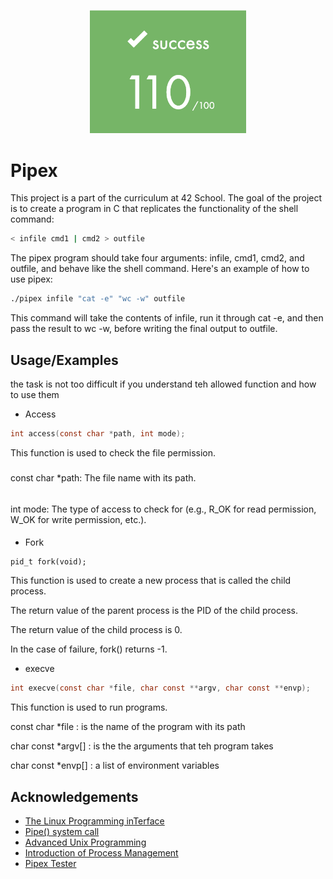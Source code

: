 

</p>
<p align="center">
<img src="https://github.com/Elhazin/PNG/blob/main/Screen%20Shot%202023-04-30%20at%207.34.48%20PM.png" width="250">

<p/>

# Pipex

This project is a part of the curriculum at 42 School. The goal of the project is to create a program in C that replicates the functionality of the shell command:

```bash
< infile cmd1 | cmd2 > outfile
```
The pipex program should take four arguments: infile, cmd1, cmd2, and outfile, and behave like the shell command. Here's an example of how to use pipex:

```bash
./pipex infile "cat -e" "wc -w" outfile
```
This command will take the contents of infile, run it through cat -e, and then pass the result to wc -w, before writing the final output to outfile.

## Usage/Examples

the task is not too difficult if you understand teh allowed function and how to use them

* Access
```c
int access(const char *path, int mode);
```

This function is used to check the file permission.
#####

const char *path: The file name with its path.
######
int mode: The type of access to check for (e.g., R_OK for read permission, W_OK for write permission, etc.).
####
* Fork

```
pid_t fork(void);
```
This function is used to create a new process that is called the child process.

The return value of the parent process is the PID of the child process.

The return value of the child process is 0.

In the case of failure, fork() returns -1.


* execve
```c
int execve(const char *file, char const **argv, char const **envp);
```
This function is used to run programs.

const char *file : is the name of the program with its path

char const *argv[] : is the the arguments that teh program takes

char const *envp[] : a list of environment variables


## Acknowledgements

 - [The Linux Programming inTerface](https://sciencesoftcode.files.wordpress.com/2018/12/the-linux-programming-interface-michael-kerrisk-1.pdf)
 - [Pipe() system call](https://www.geeksforgeeks.org/pipe-system-call/)
 - [Advanced Unix Programming](https://xesoa.com/wp-content/uploads/2014/04/APUE-3rd.pdf) 
 - [Introduction of Process Management](https://www.geeksforgeeks.org/introduction-of-process-management/)
 - [Pipex Tester](https://github.com/vfurmane/pipex-tester)
